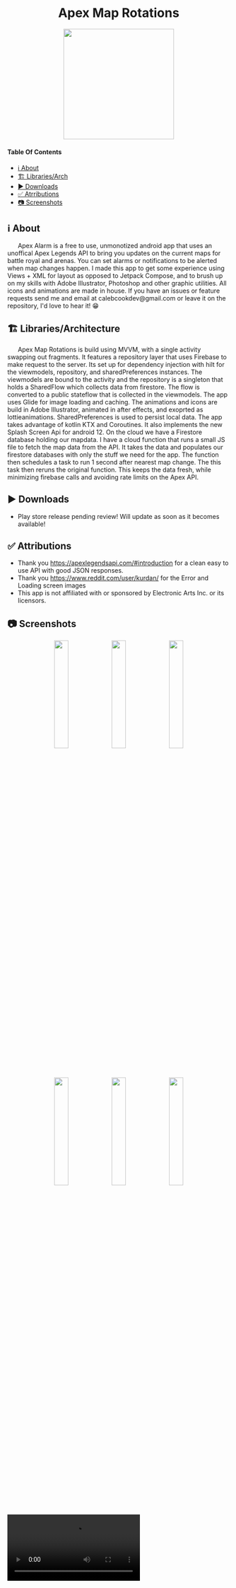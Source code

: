 <h1 align="center">Apex Map Rotations</h1>
 <p align="center">
  <img width="250" height="250" src="https://user-images.githubusercontent.com/49169067/174446678-9b697331-e67d-4433-af9f-29af2dc602c8.png">
 </p>

#### Table Of Contents
- [ℹ️ About](#ℹ%EF%B8%8F-about)
- [🏗️ Libraries/Arch](#%EF%B8%8F-librariesarchitecture)
- [▶️ Downloads](#%EF%B8%8F-downloads)
- [✅ Atrributions](#-attributions)
- [📷 Screenshots](#-screenshots)
## ℹ️ About
<p>
 &nbsp;&nbsp;&nbsp;&nbsp;&nbsp;&nbsp;Apex Alarm is a free to use, unmonotized android app that uses an unoffical Apex Legends API to bring you updates on the current maps for battle royal and arenas. You can set alarms or notifications to be alerted when map changes happen.
I made this app to get some experience using Views + XML for layout as opposed to Jetpack Compose, and to brush up on my skills with Adobe Illustrator,
Photoshop and other graphic utilities. All icons and animations are made in house. If you have an issues or feature requests send me and 
email at calebcookdev@gmail.com or leave it on the repository, I'd love to hear it! 😁
 </P>

## 🏗️ Libraries/Architecture 
&nbsp;&nbsp;&nbsp;&nbsp;&nbsp;&nbsp;Apex Map Rotations is build using MVVM, with a single activity swapping out fragments. It features a repository layer that uses Firebase to make request to the server. Its set up for dependency injection with hilt for the viewmodels, repository, and sharedPreferences instances.
The viewmodels are bound to the activity and the repository is a singleton that holds a SharedFlow which collects data from firestore. The flow is converted to a public stateflow that is collected in the viewmodels. The app uses Glide for image loading and caching. The animations and icons are build in Adobe Illustrator, animated in after effects, and exoprted as lottieanimations. SharedPreferences is used to persist local data. The app takes advantage of kotlin KTX and Coroutines. It also implements the new Splash Screen Api for android 12. On the cloud we have a Firestore database holding our mapdata. I have a cloud function that runs a small JS file to fetch the map data from the API. It takes the data and populates our firestore databases with only the stuff we need for the app. The function then schedules a task to run 1 second after nearest map change. The this task then reruns the original function. This keeps the data fresh, while minimizing firebase calls and avoiding rate limits on the Apex API. 

## ▶️ Downloads 
- Play store release pending review! Will update as soon as it becomes available!

## ✅ Attributions  
- Thank you https://apexlegendsapi.com/#introduction for a clean easy to use API with good JSON responses.
- Thank you https://www.reddit.com/user/kurdan/ for the Error and Loading screen images 
- This app is not affiliated with or sponsored by Electronic Arts Inc. or its licensors.

## 📷 Screenshots
<P align="center">
 <img width="25%" height="25%" src = https://user-images.githubusercontent.com/49169067/179357031-d5e3cd46-9949-4adb-9ada-bb768b26cc03.png>
 <img width="25%" height="25%" src = https://user-images.githubusercontent.com/49169067/179357051-eb39b1d8-94f5-4e89-a103-65e6f66416d9.png>
 <img width="25%" height="25%" src = https://user-images.githubusercontent.com/49169067/179357062-578f74d0-6fff-4aa2-b0b9-85a33aa986b3.png>
</P>
<P align="center">
 <img width="25%" height="25%" src = https://user-images.githubusercontent.com/49169067/179357088-1753bf69-d9c7-4e98-ac89-909585c74f49.png>
 <img width="25%" height="25%" src = https://user-images.githubusercontent.com/49169067/179357105-e3aa6204-7b1c-48cf-a099-588c96b51102.png>
 <img width="25%" height="25%" src = https://user-images.githubusercontent.com/49169067/179357118-530303c8-a88b-4fab-8311-76c7a3a60869.png>
</P>

<video src=https://user-images.githubusercontent.com/49169067/179357508-60afe5ec-3888-4dd3-a572-dd58bbaa6975.mp4>
